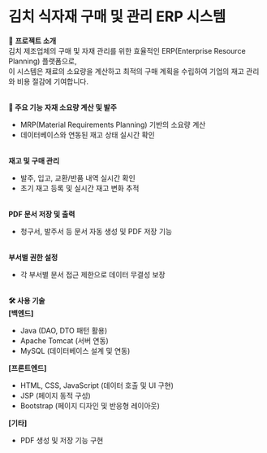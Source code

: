 # 김치 식자재 구매 및 관리 ERP 시스템
📖 **프로젝트 소개**</br>
김치 제조업체의 구매 및 자재 관리를 위한 효율적인 ERP(Enterprise Resource Planning) 플랫폼으로,</br>
이 시스템은 재료의 소요량을 계산하고 최적의 구매 계획을 수립하여 기업의 재고 관리와 비용 절감에 기여합니다.</br></br>

**🚀 주요 기능**
**자재 소요량 계산 및 발주**</br>
- MRP(Material Requirements Planning) 기반의 소요량 계산</br>
- 데이터베이스와 연동된 재고 상태 실시간 확인</br></br>

**재고 및 구매 관리**</br>
- 발주, 입고, 교환/반품 내역 실시간 확인</br>
- 초기 재고 등록 및 실시간 재고 변화 추적</br></br>

**PDF 문서 저장 및 출력**</br>
- 청구서, 발주서 등 문서 자동 생성 및 PDF 저장 기능</br></br>

**부서별 권한 설정**
- 각 부서별 문서 접근 제한으로 데이터 무결성 보장</br></br>

**🛠️ 사용 기술**</br>
**[백엔드]**
- Java (DAO, DTO 패턴 활용)
- Apache Tomcat (서버 연동)
- MySQL (데이터베이스 설계 및 연동)

**[프론트엔드]**
- HTML, CSS, JavaScript (데이터 호출 및 UI 구현)
- JSP (페이지 동적 구성)
- Bootstrap (페이지 디자인 및 반응형 레이아웃)

**[기타]**
- PDF 생성 및 저장 기능 구현
